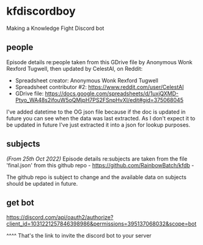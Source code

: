 # kfdiscordboy
Making a Knowledge Fight Discord bot

## people

Episode details re:people taken from this GDrive file by Anonymous Wonk Rexford Tugwell, then updated by CelestAI, on Reddit:

* Spreadsheet creator: Anonymous Wonk Rexford Tugwell
* Spreadsheet contributor #2: https://www.reddit.com/user/CelestAI
* GDrive file: https://docs.google.com/spreadsheets/d/1uxjQXMD-Ptyo_WA48s2ifouW5oQMjpH7PS2FSnpHvXI/edit#gid=375068045

I've added datetime to the OG json file because if the doc is updated in future you can see when the data was last extracted. As I don't expect it to be updated in future I've just extracted it into a json for lookup purposes.

## subjects

*(From 25th Oct 2022)*
Episode details re:subjects are taken from the file 'final.json' from this github repo - https://github.com/RainbowBatch/kfdb - 

The github repo is subject to change and the available data on subjects should be updated in future.

## get bot

https://discord.com/api/oauth2/authorize?client_id=1031221257846398986&permissions=395137068032&scope=bot

^^^^ That's the link to invite the discord bot to your server